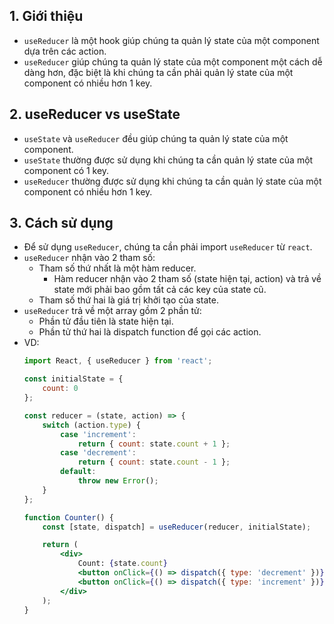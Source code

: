 ## 1. Giới thiệu
- `useReducer` là một hook giúp chúng ta quản lý state của một component dựa trên các action.
- `useReducer` giúp chúng ta quản lý state của một component một cách dễ dàng hơn, đặc biệt là khi chúng ta cần phải quản lý state của một component có nhiều hơn 1 key.

## 2. useReducer vs useState
- `useState` và `useReducer` đều giúp chúng ta quản lý state của một component.
- `useState` thường được sử dụng khi chúng ta cần quản lý state của một component có 1 key.
- `useReducer` thường được sử dụng khi chúng ta cần quản lý state của một component có nhiều hơn 1 key.

## 3. Cách sử dụng
- Để sử dụng `useReducer`, chúng ta cần phải import `useReducer` từ `react`.
- `useReducer` nhận vào 2 tham số:
    + Tham số thứ nhất là một hàm reducer.
        * Hàm reducer nhận vào 2 tham số (state hiện tại, action) và trả về state mới phải bao gồm tất cả các key của state cũ.
    + Tham số thứ hai là giá trị khởi tạo của state.
- `useReducer` trả về một array gồm 2 phần tử:
    + Phần tử đầu tiên là state hiện tại.
    + Phần tử thứ hai là dispatch function để gọi các action.
- VD:
    ```jsx
    import React, { useReducer } from 'react';

    const initialState = {
        count: 0
    };

    const reducer = (state, action) => {
        switch (action.type) {
            case 'increment':
                return { count: state.count + 1 };
            case 'decrement':
                return { count: state.count - 1 };
            default:
                throw new Error();
        }
    };

    function Counter() {
        const [state, dispatch] = useReducer(reducer, initialState);

        return (
            <div>
                Count: {state.count}
                <button onClick={() => dispatch({ type: 'decrement' })}>-</button>
                <button onClick={() => dispatch({ type: 'increment' })}>+</button>
            </div>
        );
    }
    ```
